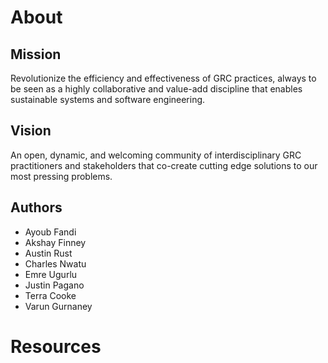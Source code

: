 # About
## Mission
Revolutionize the efficiency and effectiveness of GRC practices, always to be seen as a highly collaborative and value-add discipline that enables sustainable systems and software engineering.

## Vision
An open, dynamic, and welcoming community of interdisciplinary GRC practitioners and stakeholders that co-create cutting edge solutions to our most pressing problems.

## Authors
- Ayoub Fandi
- Akshay Finney
- Austin Rust
- Charles Nwatu
- Emre Ugurlu
- Justin Pagano
- Terra Cooke
- Varun Gurnaney

# Resources